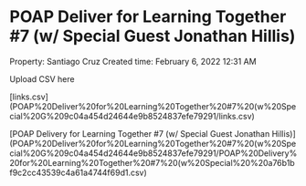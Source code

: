 # POAP Deliver for Learning Together #7 (w/ Special Guest Jonathan Hillis)

Property: Santiago Cruz 
Created time: February 6, 2022 12:31 AM

Upload CSV here

[links.csv](POAP%20Deliver%20for%20Learning%20Together%20#7%20(w%20Special%20G%209c04a454d24644e9b8524837efe79291/links.csv)

[POAP Delivery for Learning Together #7 (w/ Special Guest Jonathan Hillis)](POAP%20Deliver%20for%20Learning%20Together%20#7%20(w%20Special%20G%209c04a454d24644e9b8524837efe79291/POAP%20Delivery%20for%20Learning%20Together%20#7%20(w%20Special%20%20a76b1bf9c2cc43539c4a61a4744f69d1.csv)